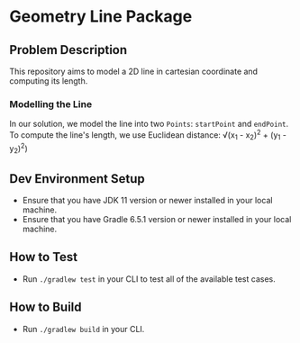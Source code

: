 # Geometry Line Package

## Problem Description
This repository aims to model a 2D line in cartesian coordinate and computing its length.

### Modelling the Line
In our solution, we model the line into two `Points`: `startPoint` and `endPoint`. To compute the line's length,
we use Euclidean distance: &#8730;(x<sub>1</sub> - x<sub>2</sub>)<sup>2</sup> + (y<sub>1</sub> - y<sub>2</sub>)<sup>2</sup>)

## Dev Environment Setup
- Ensure that you have JDK 11 version or newer installed in your local machine.
- Ensure that you have Gradle 6.5.1 version or newer installed in your local machine.

## How to Test
- Run `./gradlew test` in your CLI to test all of the available test cases.

## How to Build
- Run `./gradlew build` in your CLI.
